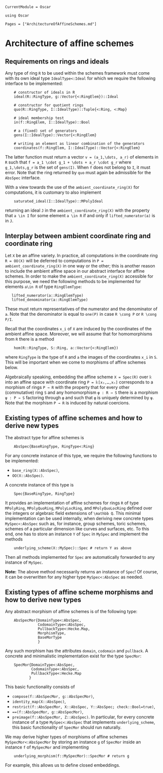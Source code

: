 ```@meta
CurrentModule = Oscar
```

```@setup oscar
using Oscar
```

```@contents
Pages = ["ArchitectureOfAffineSchemes.md"]
```


# Architecture of affine schemes

## Requirements on rings and ideals

Any type of ring ``R`` to be used within the schemes framework
must come with its own ideal type `IdealType<:Ideal` for which
we require the following interface to be implemented:
```
    # constructor of ideals in R
    ideal(R::RingType, g::Vector{<:RingElem})::Ideal

    # constructor for quotient rings
    quo(R::RingType, I::IdealType)::Tuple{<:Ring, <:Map}

    # ideal membership test
    in(f::RingElem, I::IdealType)::Bool

    # a (fixed) set of generators
    gens(I::IdealType)::Vector{<:RingElem}

    # writing an element as linear combination of the generators
    coordinates(f::RingElem, I::IdealType)::Vector{<:RingElem}
```
The latter function must return a vector ``v = (a_1,\dots, a_r)``
of elements in ``R`` such that ``f = a_1 \cdot g_1 + \dots + a_r \cdot g_r``
where ``g_1,\dots,g_r`` is the set of `gens(I)`. When ``f`` does
not belong to ``I``, it must error. Note that the ring returned by
`quo` must again be admissible for the `AbsSpec` interface.

With a view towards the use of the `ambient_coordinate_ring(X)` for computations,
it is customary to also implement
```
    saturated_ideal(I::IdealType)::MPolyIdeal
```
returning an ideal ``J`` in the `ambient_coordinate_ring(X)` with the property
that ``a \in I`` for some element ``a \in R`` if and only if
`lifted_numerator(a)` is in ``J``.


## Interplay between ambient coordinate ring and coordinate ring

Let ``X`` be an affine variety.
In practice, all computations in the coordinate ring `R = OO(X)` will be deferred to
computations in `P = ambient_coordinate_ring(X)` in one way or the other;
this is another reason to include the ambient affine space in our abstract
interface for affine schemes. In order to make the `ambient_coordinate_ring(X)`
accessible for this purpose, we need the following methods to be implemented
for elements ``a\in R`` of type `RingElemType`:
```
   lifted_numerator(a::RingElemType)
   lifted_denominator(a::RingElemType)
```
These must return representatives of the numerator and the denominator
of ``a``. Note that the denominator is equal to `one(P)` in case
``R \cong P`` or ``R \cong P/I``.

Recall that the coordinates ``x_i`` of ``X`` are induced by the coordinates of
the ambient affine space.
Moreover, we will assume that for homomorphisms from ``R``
there is a method
```
    hom(R::RingType, S::Ring, a::Vector{<:RingElem})
```
where `RingType` is the type of ``R`` and `a` the images
of the coordinates ``x_i`` in ``S``. This will be important
when we come to morphisms of affine schemes below.

Algebraically speaking, embedding the affine scheme ``X = Spec(R)`` over ``𝕜``
into an affine space with coordinate ring ``P = 𝕜[x₁,…,xₙ]`` corresponds to
a morphism of rings ``P → R`` with the property that for every other (commutative)
ring ``S`` and any homomorphism ``φ : R → S`` there is a morphism
``ψ : P → S`` factoring through ``φ`` and such that ``φ``
is uniquely determined by ``ψ``.
Note that the morphism ``P → R`` is induced by natural coercions.


## Existing types of affine schemes and how to derive new types

The abstract type for affine schemes is
```@docs
    AbsSpec{BaseRingType, RingType<:Ring}
```
For any concrete instance of this type, we require the following
functions to be implemented:
- `base_ring(X::AbsSpec)`,
- `OO(X::AbsSpec)`.

A concrete instance of this type is
```@docs
    Spec{BaseRingType, RingType}
```
It provides an implementation of affine schemes for rings ``R`` of type
`MPolyRing`, `MPolyQuoRing`, `MPolyLocRing`, and `MPolyQuoLocRing`
defined over the integers or algebraic field extensions of ``\mathbb Q``.
This minimal implementation can be used internally, when deriving new
concrete types `MySpec<:AbsSpec` such as, for instance,
group schemes, toric schemes, schemes of a particular dimension
like curves and surfaces, etc. To this end, one has to store
an instance `Y` of `Spec` in `MySpec` and implement the methods
```
    underlying_scheme(X::MySpec)::Spec # return Y as above
```
Then all methods implemented for `Spec` are automatically
forwarded to any instance of `MySpec`.

**Note:** The above method necessarily returns an instance of `Spec`!
Of course, it can be overwritten for any higher type `MySpec<:AbsSpec` as needed.


## Existing types of affine scheme morphisms and how to derive new types

Any abstract morphism of affine schemes is of the following type:
```@docs
    AbsSpecMor{DomainType<:AbsSpec,
               CodomainType<:AbsSpec,
               PullbackType<:Hecke.Map,
               MorphismType,
               BaseMorType
               }
```
Any such morphism has the attributes `domain`, `codomain` and `pullback`.
A concrete and minimalistic implementation exist for the type `SpecMor`:
```@docs
    SpecMor{DomainType<:AbsSpec,
            CodomainType<:AbsSpec,
            PullbackType<:Hecke.Map
           }
```
This basic functionality consists of
- `compose(f::AbsSpecMor, g::AbsSpecMor)`,
- `identity_map(X::AbsSpec)`,
- `restrict(f::AbsSpecMor, X::AbsSpec, Y::AbsSpec; check::Bool=true)`,
- `==(f::AbsSpecMor, g::AbsSpecMor)`,
- `preimage(f::AbsSpecMor, Z::AbsSpec)`.
In particular, for every concrete instance of a type `MySpec<:AbsSpec` that
implements `underlying_scheme`, this basic functionality of `SpecMor`
should run naturally.

We may derive higher types of morphisms of affine schemes `MySpecMor<:AbsSpecMor`
by storing an instance `g` of `SpecMor` inside an instance `f` of
`MySpecMor` and implementing
```
    underlying_morphism(f::MySpecMor)::SpecMor # return g
```
For example, this allows us to define closed embeddings.
